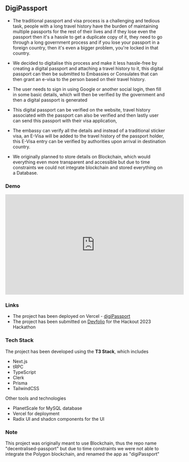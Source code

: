 ## DigiPassport

- The traditional passport and visa process is a challenging and tedious task, people with a long travel history have the burden of maintaining multiple passports for the rest of their lives and if they lose even the passport then it's a hassle to get a duplicate copy of it, they need to go through a long government process and if you lose your passport in a foreign country, then it's even a bigger problem, you're locked in that country.

- We decided to digitalise this process and make it less hassle-free by creating a digital passport and attaching a travel history to it, this digital passport can then be submitted to Embassies or Consulates that can then grant an e-visa to the person based on their travel history.

- The user needs to sign in using Google or another social login, then fill in some basic details, which will then be verified by the government and then a digital passport is generated

- This digital passport can be verified on the website, travel history associated with the passport can also be verified and then lastly user can send this passport with their visa application,

- The embassy can verify all the details and instead of a traditional sticker visa, an E-Visa will be added to the travel history of the passport holder, this E-Visa entry can be verified by authorities upon arrival in destination country.

- We originally planned to store details on Blockchain, which would everything even more transparent and accessible but due to time constraints we could not integrate blockchain and stored everything on a Database.

### Demo

<iframe width="560" height="315" src="https://www.youtube.com/embed/7i2sgcDyE9s?si=Q67NG1LY31efCPqc" title="YouTube video player" frameborder="0" allow="accelerometer; autoplay; clipboard-write; encrypted-media; gyroscope; picture-in-picture; web-share" allowfullscreen></iframe>

### Links

- The project has been deployed on Vercel - [digiPassport](https://decentralised-passport.vercel.app/)
- The project has been submitted on [Devfolio](https://devfolio.co/projects/digipassport-1c11) for the Hackout 2023 Hackathon

### Tech Stack

The project has been developed using the **T3 Stack**, which includes 

- Next.js
- tRPC
- TypeScript
- Clerk
- Prisma
- TailwindCSS

Other tools and technologies

- PlanetScale for MySQL database
- Vercel for deployment
- Radix UI and shadcn components for the UI

### Note

This project was originally meant to use Blockchain, thus the repo name "decentralised-passport" but due to time constraints we were not able to integrate the Polygon blockchain, and renamed the app as "digiPassport"